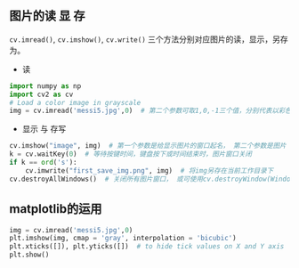 ## 图片的读 显 存
`cv.imread()`, `cv.imshow()`, `cv.write()` 三个方法分别对应图片的读，显示，另存为。
- 读
```py
import numpy as np
import cv2 as cv
# Load a color image in grayscale
img = cv.imread('messi5.jpg',0)  # 第二个参数可取1,0,-1三个值，分别代表以彩色图、灰度值、包含alpha通道的方式读取图片
```
- 显示 与 存写
```py
cv.imshow("image", img)  # 第一个参数是给显示图片的窗口起名， 第二个参数是图片
k = cv.waitKey(0)  # 等待按键时间，键盘按下或时间结束时，图片窗口关闭
if k == ord('s'):
    cv.imwrite("first_save_img.png", img)  # 将img另存在当前工作目录下
cv.destroyAllWindows()  # 关闭所有图片窗口， 或可使用cv.destroyWindow(Window_name)关闭指定窗口
```

## matplotlib的运用
```py
img = cv.imread('messi5.jpg',0)
plt.imshow(img, cmap = 'gray', interpolation = 'bicubic')
plt.xticks([]), plt.yticks([])  # to hide tick values on X and Y axis
plt.show()
```

